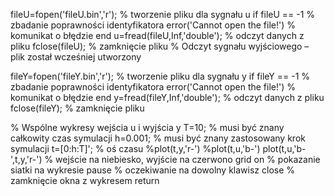 fileU=fopen('fileU.bin','r'); % tworzenie pliku dla sygnału u
if fileU == -1 % zbadanie poprawności identyfikatora
 error('Cannot open the file!') % komunikat o błędzie
end 
u=fread(fileU,Inf,'double'); % odczyt danych z pliku
fclose(fileU); % zamknięcie pliku
% Odczyt sygnału wyjściowego – plik został wcześniej utworzony


fileY=fopen('fileY.bin','r'); % tworzenie pliku dla sygnału y
if fileY == -1 % zbadanie poprawności identyfikatora
 error('Cannot open the file!') % komunikat o błędzie
end 
y=fread(fileY,Inf,'double'); % odczyt danych z pliku
fclose(fileY); % zamknięcie pliku

% Wspólne wykresy wejścia u i wyjścia y
T=10; % musi być znany całkowity czas symulacji
h=0.001; % musi być znany zastosowany krok symulacji
t=[0:h:T]'; % oś czasu
%plot(t,y,'r-')
%plot(t,u,'b-')
plot(t,u,'b-',t,y,'r-') % wejście na niebiesko, wyjście na czerwono
grid on % pokazanie siatki na wykresie
pause % oczekiwanie na dowolny klawisz
close % zamknięcie okna z wykresem
return 
